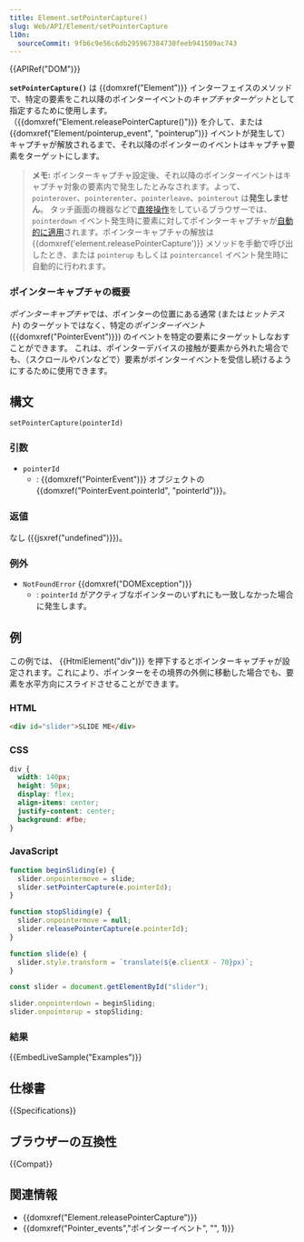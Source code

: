```yaml
---
title: Element.setPointerCapture()
slug: Web/API/Element/setPointerCapture
l10n:
  sourceCommit: 9fb6c9e56c6db295967384730feeb941509ac743
---
```


{{APIRef("DOM")}}

**`setPointerCapture()`** は {{domxref("Element")}} インターフェイスのメソッドで、特定の要素をこれ以降のポインターイベントの*キャプチャターゲット*として指定するために使用します。（{{domxref("Element.releasePointerCapture()")}} を介して、または {{domxref("Element/pointerup_event", "pointerup")}} イベントが発生して）キャプチャが解放されるまで、それ以降のポインターのイベントはキャプチャ要素をターゲットにします。

> **メモ:** ポインターキャプチャ設定後、それ以降のポインターイベントはキャプチャ対象の要素内で発生したとみなされます。よって、 `pointerover`、`pointerenter`、`pointerleave`、`pointerout` は**発生しません**。
> タッチ画面の機器などで[直接操作](https://w3c.github.io/pointerevents/#dfn-direct-manipulation)をしているブラウザーでは、 `pointerdown` イベント発生時に要素に対してポインターキャプチャが[自動的に適用](https://w3c.github.io/pointerevents/#dfn-implicit-pointer-capture)されます。ポインターキャプチャの解放は {{domxref('element.releasePointerCapture')}} メソッドを手動で呼び出したとき、または `pointerup` もしくは `pointercancel` イベント発生時に自動的に行われます。

### ポインターキャプチャの概要

*ポインターキャプチャ*では、ポインターの位置にある通常 (または*ヒットテスト*) のターゲットではなく、特定の*ポインターイベント* ({{domxref("PointerEvent")}}) のイベントを特定の要素にターゲットしなおすことができます。 これは、ポインターデバイスの接触が要素から外れた場合でも、（スクロールやパンなどで）要素がポインターイベントを受信し続けるようにするために使用できます。

## 構文

```js-nolint
setPointerCapture(pointerId)
```

### 引数

- `pointerId`
  - : {{domxref("PointerEvent")}} オブジェクトの {{domxref("PointerEvent.pointerId", "pointerId")}}。

### 返値

なし ({{jsxref("undefined")}})。

### 例外

- `NotFoundError` {{domxref("DOMException")}}
  - : `pointerId` がアクティブなポインターのいずれにも一致しなかった場合に発生します。

## 例

この例では、 {{HtmlElement("div")}} を押下するとポインターキャプチャが設定されます。これにより、ポインターをその境界の外側に移動した場合でも、要素を水平方向にスライドさせることができます。

### HTML

```html
<div id="slider">SLIDE ME</div>
```

### CSS

```css
div {
  width: 140px;
  height: 50px;
  display: flex;
  align-items: center;
  justify-content: center;
  background: #fbe;
}
```

### JavaScript

```js
function beginSliding(e) {
  slider.onpointermove = slide;
  slider.setPointerCapture(e.pointerId);
}

function stopSliding(e) {
  slider.onpointermove = null;
  slider.releasePointerCapture(e.pointerId);
}

function slide(e) {
  slider.style.transform = `translate(${e.clientX - 70}px)`;
}

const slider = document.getElementById("slider");

slider.onpointerdown = beginSliding;
slider.onpointerup = stopSliding;
```

### 結果

{{EmbedLiveSample("Examples")}}

## 仕様書

{{Specifications}}

## ブラウザーの互換性

{{Compat}}

## 関連情報

- {{domxref("Element.releasePointerCapture")}}
- {{domxref("Pointer_events","ポインターイベント", "", 1)}}
